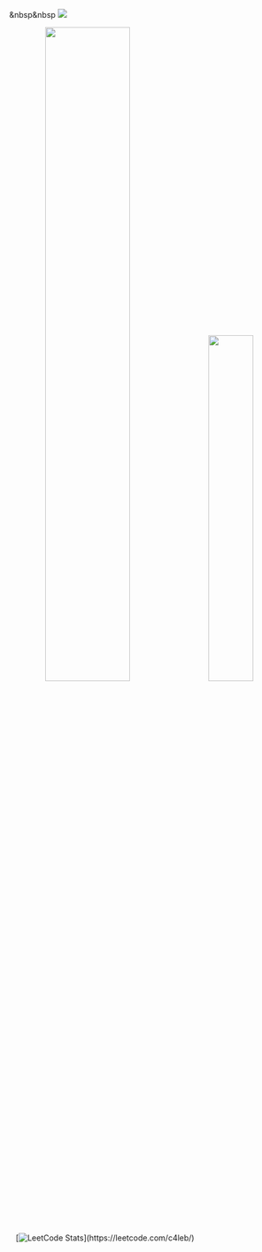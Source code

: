 

 &nbsp&nbsp&nbsp;![](https://komarev.com/ghpvc/?username=ctrl-alt-caleb&label=Visitors&color=lightgrey)


<div class='container'align = 'center'>
<img style="height: auto; width: 55%;" class="img" src="https://github-readme-stats.vercel.app/api?username=ctrl-alt-caleb&show_icons=true&theme=blue-green"/>
&nbsp;
&nbsp;
<img style="height: auto; width: 40%;" class="img" src="https://github-readme-stats.vercel.app/api/top-langs/?username=ctrl-alt-caleb&theme=blue-green&langs_count=8&layout=compact" />
</div>
<br>

&nbsp;&nbsp;&nbsp;[![LeetCode Stats](https://leetcode.card.workers.dev/c4leb?theme=dark&font=baloo&extension=activity&cache=0&width="390")](https://leetcode.com/c4leb/)
